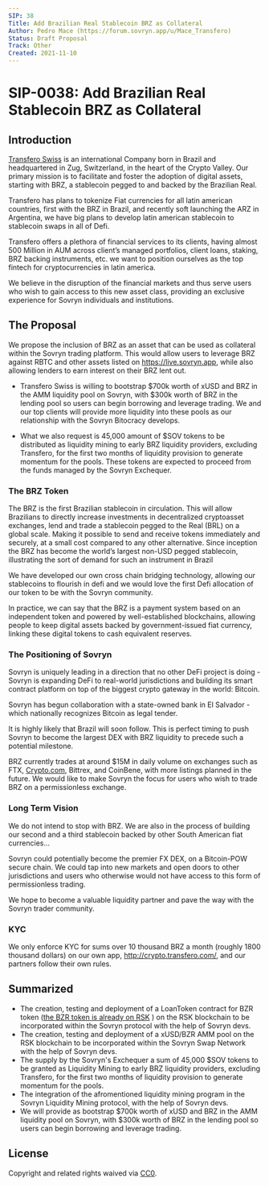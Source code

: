```yaml
---
SIP: 38
Title: Add Brazilian Real Stablecoin BRZ as Collateral
Author: Pedro Mace (https://forum.sovryn.app/u/Mace_Transfero)
Status: Draft Proposal
Track: Other
Created: 2021-11-10
---
```


# SIP-0038: Add Brazilian Real Stablecoin BRZ as Collateral

## Introduction
[Transfero Swiss](https://transferoswiss.ch/)  is an international Company born in Brazil and headquartered in Zug, Switzerland, in the heart of the Crypto Valley. Our primary mission is to facilitate and foster the adoption of digital assets, starting with BRZ, a stablecoin pegged to and backed by the Brazilian Real.

Transfero has plans to tokenize Fiat currencies for all latin american countries, first with the BRZ in Brazil, and recently soft launching the ARZ in Argentina, we have big plans to develop latin american stablecoin to stablecoin swaps in all of Defi.

Transfero offers a plethora of financial services to its clients, having almost 500 Million in AUM across client’s managed portfolios, client loans, staking, BRZ backing instruments, etc. we want to position ourselves as the top fintech for cryptocurrencies in latin america.

We believe in the disruption of the financial markets and thus serve users who wish to gain access to this new asset class, providing an exclusive experience for Sovryn individuals and institutions. 

## The Proposal

We propose the inclusion of BRZ as an asset that can be used as collateral within the Sovryn trading platform. This would allow users to leverage BRZ against RBTC and other assets listed on https://live.sovryn.app, while also allowing lenders to earn interest on their BRZ lent out.

* Transfero Swiss is willing to bootstrap $700k worth of xUSD and BRZ in the AMM liquidity pool on Sovryn, with $300k worth of BRZ in the lending pool so users can begin borrowing and leverage trading. We and our top clients will provide more liquidity into these pools as our relationship with the Sovryn Bitocracy develops.

* What we also request is 45,000 amount of $SOV tokens to be distributed  as liquidity mining to early BRZ liquidity providers, excluding Transfero, for the first two months of liquidity provision to generate momentum for the pools. These tokens are expected to proceed from the funds managed by the Sovryn Exchequer.

### **The BRZ Token**

The BRZ is the first Brazilian stablecoin in circulation. This will allow Brazilians to directly increase investments in decentralized cryptoasset exchanges, lend and trade a stablecoin pegged to the Real (BRL) on a global scale. Making it possible to send and receive tokens immediately and securely, at a small cost compared to any other alternative. Since inception the BRZ has become the world’s largest non-USD pegged stablecoin, illustrating the sort of demand for such an instrument in Brazil

We have developed our own cross chain bridging technology, allowing our stablecoins to flourish in defi and we would love the first Defi allocation of our token to be with the Sovryn community.

In practice, we can say that the BRZ is a payment system based on an independent token and powered by well-established blockchains, allowing people to keep digital assets backed by government-issued fiat currency, linking these digital tokens to cash equivalent reserves.  

### **The Positioning of Sovryn**
Sovryn is uniquely leading in a direction that no other DeFi project is doing - Sovryn is expanding DeFi to real-world jurisdictions and building its smart contract platform on top of the biggest crypto gateway in the world: Bitcoin.

Sovryn has begun collaboration with a state-owned bank in El Salvador - which nationally recognizes Bitcoin as legal tender.

It is highly likely that Brazil will soon follow. This is perfect timing to push Sovryn to become the largest DEX with BRZ liquidity to precede such a potential milestone.

BRZ currently trades at around $15M in daily volume on exchanges such as FTX, [Crypto.com](http://crypto.com/), Bittrex, and CoinBene, with more listings planned in the future. We would like to make Sovryn the focus for users who wish to trade BRZ on a permissionless exchange. 

### **Long Term Vision**  
We do not intend to stop with BRZ. We are also in the process of building our second and a third stablecoin backed by other South American fiat currencies…

Sovryn could potentially become the premier FX DEX, on a Bitcoin-POW secure chain. We could tap into new markets and open doors to other jurisdictions and users who otherwise would not have access to this form of permissionless trading.

We hope to become a valuable liquidity partner and pave the way with the Sovryn trader community. 

### **KYC**
We only enforce KYC for sums over 10 thousand BRZ a month (roughly 1800 thousand dollars) on our own app, http://crypto.transfero.com/, and our partners follow their own rules.

## **Summarized**
- The creation, testing and deployment of a LoanToken contract for BZR token ([the BZR token is already on RSK](https://explorer.rsk.co/address/0xe355c280131dfaf18bf1c3648aee3c396db6b5fd?__ctab=Code) ) on the RSK blockchain to be incorporated within the Sovryn protocol with the help of Sovryn devs.  
- The creation, testing and deployment of a xUSD/BZR AMM pool on the RSK blockchain to be incorporated within the Sovryn Swap Network with the help of Sovryn devs.  
- The supply by the Sovryn's Exchequer a sum of 45,000 $SOV tokens to be granted as Liquidity Mining to early BRZ liquidity providers, excluding Transfero, for the first two months of liquidity provision to generate momentum for the pools.
- The integration of the afromentioned liquidity mining program in the Sovryn Liquidity Mining protocol, with the help of Sovryn devs.
- We will provide as bootstrap $700k worth of xUSD and BRZ in the AMM liquidity pool on Sovryn, with $300k worth of BRZ in the lending pool so users can begin borrowing and leverage trading.

## License
Copyright and related rights waived via [CC0](https://creativecommons.org/publicdomain/zero/1.0/).
